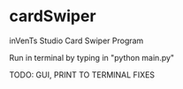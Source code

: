 # cardSwiper
 inVenTs Studio Card Swiper Program

Run in terminal by typing in "python main.py"

TODO: GUI, PRINT TO TERMINAL FIXES
